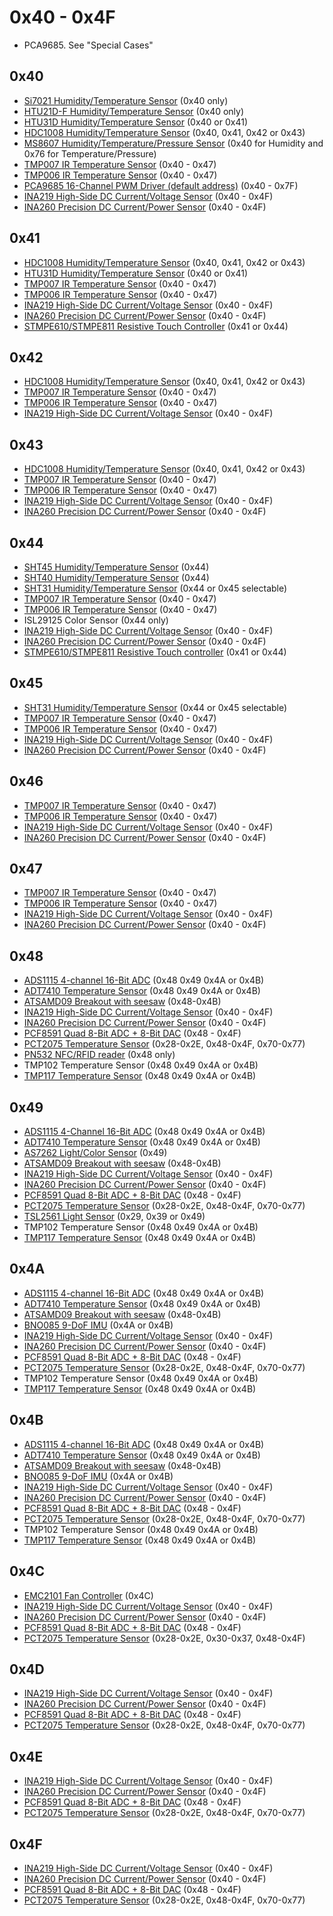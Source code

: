 # 0x40 - 0x4F

- PCA9685.  See "Special Cases"

## 0x40

- [Si7021 Humidity/Temperature Sensor](https://www.adafruit.com/product/3251) (0x40 only)
- [HTU21D-F Humidity/Temperature Sensor](https://www.adafruit.com/product/1899) (0x40 only)
- [HTU31D Humidity/Temperature Sensor](https://www.adafruit.com/product/4832) (0x40 or 0x41)
- [HDC1008 Humidity/Temperature Sensor](https://www.adafruit.com/product/2635) (0x40, 0x41, 0x42 or 0x43)
- [MS8607 Humidity/Temperature/Pressure Sensor](https://www.adafruit.com/product/4716) (0x40 for Humidity and 0x76 for Temperature/Pressure)
- [TMP007 IR Temperature Sensor](https://www.adafruit.com/product/2023) (0x40 - 0x47)
- [TMP006 IR Temperature Sensor](https://www.adafruit.com/product/1296) (0x40 - 0x47)
- [PCA9685 16-Channel PWM Driver (default address)](https://www.adafruit.com/product/815) (0x40 - 0x7F)
- [INA219 High-Side DC Current/Voltage Sensor](https://www.adafruit.com/product/904) (0x40 - 0x4F)
- [INA260 Precision DC Current/Power Sensor](https://www.adafruit.com/product/4226) (0x40 - 0x4F)

## 0x41

- [HDC1008 Humidity/Temperature Sensor](https://www.adafruit.com/product/2635) (0x40, 0x41, 0x42 or 0x43)
- [HTU31D Humidity/Temperature Sensor](https://www.adafruit.com/product/4832) (0x40 or 0x41)
- [TMP007 IR Temperature Sensor](https://www.adafruit.com/product/2023) (0x40 - 0x47)
- [TMP006 IR Temperature Sensor](https://www.adafruit.com/product/1296) (0x40 - 0x47)
- [INA219 High-Side DC Current/Voltage Sensor](https://www.adafruit.com/product/904) (0x40 - 0x4F)
- [INA260 Precision DC Current/Power Sensor](https://www.adafruit.com/product/4226) (0x40 - 0x4F)
- [STMPE610/STMPE811 Resistive Touch Controller](https://www.adafruit.com/product/1571) (0x41 or 0x44)

## 0x42

- [HDC1008 Humidity/Temperature Sensor](https://www.adafruit.com/product/2635) (0x40, 0x41, 0x42 or 0x43)
- [TMP007 IR Temperature Sensor](https://www.adafruit.com/product/2023) (0x40 - 0x47)
- [TMP006 IR Temperature Sensor](https://www.adafruit.com/product/1296) (0x40 - 0x47)
- [INA219 High-Side DC Current/Voltage Sensor](https://www.adafruit.com/product/904) (0x40 - 0x4F)

## 0x43

- [HDC1008 Humidity/Temperature Sensor](https://www.adafruit.com/product/2635) (0x40, 0x41, 0x42 or 0x43)
- [TMP007 IR Temperature Sensor](https://www.adafruit.com/product/2023) (0x40 - 0x47)
- [TMP006 IR Temperature Sensor](https://www.adafruit.com/product/1296) (0x40 - 0x47)
- [INA219 High-Side DC Current/Voltage Sensor](https://www.adafruit.com/product/904) (0x40 - 0x4F)
- [INA260 Precision DC Current/Power Sensor](https://www.adafruit.com/product/4226) (0x40 - 0x4F)

## 0x44

- [SHT45 Humidity/Temperature Sensor](https://www.adafruit.com/product/5665) (0x44)
- [SHT40 Humidity/Temperature Sensor](https://www.adafruit.com/product/4885) (0x44)
- [SHT31 Humidity/Temperature Sensor](https://www.adafruit.com/product/2857) (0x44 or 0x45 selectable)
- [TMP007 IR Temperature Sensor](https://www.adafruit.com/product/2023) (0x40 - 0x47)
- [TMP006 IR Temperature Sensor](https://www.adafruit.com/product/1296) (0x40 - 0x47)
- ISL29125 Color Sensor (0x44 only)
- [INA219 High-Side DC Current/Voltage Sensor](https://www.adafruit.com/product/904) (0x40 - 0x4F)
- [INA260 Precision DC Current/Power Sensor](https://www.adafruit.com/product/4226) (0x40 - 0x4F)
- [STMPE610/STMPE811 Resistive Touch controller](https://www.adafruit.com/product/1571) (0x41 or 0x44)

## 0x45

- [SHT31 Humidity/Temperature Sensor](https://www.adafruit.com/product/2857) (0x44 or 0x45 selectable)
- [TMP007 IR Temperature Sensor](https://www.adafruit.com/product/2023) (0x40 - 0x47)
- [TMP006 IR Temperature Sensor](https://www.adafruit.com/product/1296) (0x40 - 0x47)
- [INA219 High-Side DC Current/Voltage Sensor](https://www.adafruit.com/product/904) (0x40 - 0x4F)
- [INA260 Precision DC Current/Power Sensor](https://www.adafruit.com/product/4226) (0x40 - 0x4F)

## 0x46

- [TMP007 IR Temperature Sensor](https://www.adafruit.com/product/2023) (0x40 - 0x47)
- [TMP006 IR Temperature Sensor](https://www.adafruit.com/product/1296) (0x40 - 0x47)
- [INA219 High-Side DC Current/Voltage Sensor](https://www.adafruit.com/product/904) (0x40 - 0x4F)
- [INA260 Precision DC Current/Power Sensor](https://www.adafruit.com/product/4226) (0x40 - 0x4F)

## 0x47

- [TMP007 IR Temperature Sensor](https://www.adafruit.com/product/2023) (0x40 - 0x47)
- [TMP006 IR Temperature Sensor](https://www.adafruit.com/product/1296) (0x40 - 0x47)
- [INA219 High-Side DC Current/Voltage Sensor](https://www.adafruit.com/product/904) (0x40 - 0x4F)
- [INA260 Precision DC Current/Power Sensor](https://www.adafruit.com/product/4226) (0x40 - 0x4F)

## 0x48

- [ADS1115 4-channel 16-Bit ADC](https://www.adafruit.com/product/1085) (0x48 0x49 0x4A or 0x4B)
- [ADT7410 Temperature Sensor](https://www.adafruit.com/product/4089) (0x48 0x49 0x4A or 0x4B)
- [ATSAMD09 Breakout with seesaw](https://www.adafruit.com/product/3657) (0x48-0x4B)
- [INA219 High-Side DC Current/Voltage Sensor](https://www.adafruit.com/product/904) (0x40 - 0x4F)
- [INA260 Precision DC Current/Power Sensor](https://www.adafruit.com/product/4226) (0x40 - 0x4F)
- [PCF8591 Quad 8-Bit ADC + 8-Bit DAC](https://www.adafruit.com/product/4648) (0x48 - 0x4F)
- [PCT2075 Temperature Sensor](https://www.adafruit.com/product/4369) (0x28-0x2E, 0x48-0x4F, 0x70-0x77)
- [PN532 NFC/RFID reader](https://www.adafruit.com/product/364) (0x48 only)
- TMP102 Temperature Sensor (0x48 0x49 0x4A or 0x4B)
- [TMP117 Temperature Sensor](https://www.adafruit.com/product/4821) (0x48 0x49 0x4A or 0x4B)

## 0x49

- [ADS1115 4-Channel 16-Bit ADC](https://www.adafruit.com/product/1085) (0x48 0x49 0x4A or 0x4B)
- [ADT7410 Temperature Sensor](https://www.adafruit.com/product/4089) (0x48 0x49 0x4A or 0x4B)
- [AS7262 Light/Color Sensor](https://www.adafruit.com/product/3779) (0x49)
- [ATSAMD09 Breakout with seesaw](https://www.adafruit.com/product/3657) (0x48-0x4B)
- [INA219 High-Side DC Current/Voltage Sensor](https://www.adafruit.com/product/904) (0x40 - 0x4F)
- [INA260 Precision DC Current/Power Sensor](https://www.adafruit.com/product/4226) (0x40 - 0x4F)
- [PCF8591 Quad 8-Bit ADC + 8-Bit DAC](https://www.adafruit.com/product/4648) (0x48 - 0x4F)
- [PCT2075 Temperature Sensor](https://www.adafruit.com/product/4369) (0x28-0x2E, 0x48-0x4F, 0x70-0x77)
- [TSL2561 Light Sensor](https://www.adafruit.com/product/439) (0x29, 0x39 or 0x49)
- TMP102 Temperature Sensor (0x48 0x49 0x4A or 0x4B)
- [TMP117 Temperature Sensor](https://www.adafruit.com/product/4821) (0x48 0x49 0x4A or 0x4B)

## 0x4A

- [ADS1115 4-channel 16-Bit ADC](https://www.adafruit.com/product/1085) (0x48 0x49 0x4A or 0x4B)
- [ADT7410 Temperature Sensor](https://www.adafruit.com/product/4089) (0x48 0x49 0x4A or 0x4B)
- [ATSAMD09 Breakout with seesaw](https://www.adafruit.com/product/3657) (0x48-0x4B)
- [BNO085 9-DoF IMU](https://www.adafruit.com/product/4754) (0x4A or 0x4B)
- [INA219 High-Side DC Current/Voltage Sensor](https://www.adafruit.com/product/904) (0x40 - 0x4F)
- [INA260 Precision DC Current/Power Sensor](https://www.adafruit.com/product/4226) (0x40 - 0x4F)
- [PCF8591 Quad 8-Bit ADC + 8-Bit DAC](https://www.adafruit.com/product/4648) (0x48 - 0x4F)
- [PCT2075 Temperature Sensor](https://www.adafruit.com/product/4369) (0x28-0x2E, 0x48-0x4F, 0x70-0x77)
- TMP102 Temperature Sensor (0x48 0x49 0x4A or 0x4B)
- [TMP117 Temperature Sensor](https://www.adafruit.com/product/4821) (0x48 0x49 0x4A or 0x4B)

## 0x4B

- [ADS1115 4-channel 16-Bit ADC](https://www.adafruit.com/product/1085) (0x48 0x49 0x4A or 0x4B)
- [ADT7410 Temperature Sensor](https://www.adafruit.com/product/4089) (0x48 0x49 0x4A or 0x4B)
- [ATSAMD09 Breakout with seesaw](https://www.adafruit.com/product/3657) (0x48-0x4B)
- [BNO085 9-DoF IMU](https://www.adafruit.com/product/4754) (0x4A or 0x4B)
- [INA219 High-Side DC Current/Voltage Sensor](https://www.adafruit.com/product/904) (0x40 - 0x4F)
- [INA260 Precision DC Current/Power Sensor](https://www.adafruit.com/product/4226) (0x40 - 0x4F)
- [PCF8591 Quad 8-Bit ADC + 8-Bit DAC](https://www.adafruit.com/product/4648) (0x48 - 0x4F)
- [PCT2075 Temperature Sensor](https://www.adafruit.com/product/4369) (0x28-0x2E, 0x48-0x4F, 0x70-0x77)
- TMP102 Temperature Sensor (0x48 0x49 0x4A or 0x4B)
- [TMP117 Temperature Sensor](https://www.adafruit.com/product/4821) (0x48 0x49 0x4A or 0x4B)

## 0x4C

- [EMC2101 Fan Controller](https://www.adafruit.com/product/4808) (0x4C)
- [INA219 High-Side DC Current/Voltage Sensor](https://www.adafruit.com/product/904) (0x40 - 0x4F)
- [INA260 Precision DC Current/Power Sensor](https://www.adafruit.com/product/4226) (0x40 - 0x4F)
- [PCF8591 Quad 8-Bit ADC + 8-Bit DAC](https://www.adafruit.com/product/4648) (0x48 - 0x4F)
- [PCT2075 Temperature Sensor](https://www.adafruit.com/product/4369) (0x28-0x2E, 0x30-0x37, 0x48-0x4F)

## 0x4D

- [INA219 High-Side DC Current/Voltage Sensor](https://www.adafruit.com/product/904) (0x40 - 0x4F)
- [INA260 Precision DC Current/Power Sensor](https://www.adafruit.com/product/4226) (0x40 - 0x4F)
- [PCF8591 Quad 8-Bit ADC + 8-Bit DAC](https://www.adafruit.com/product/4648) (0x48 - 0x4F)
- [PCT2075 Temperature Sensor](https://www.adafruit.com/product/4369) (0x28-0x2E, 0x48-0x4F, 0x70-0x77)

## 0x4E

- [INA219 High-Side DC Current/Voltage Sensor](https://www.adafruit.com/product/904) (0x40 - 0x4F)
- [INA260 Precision DC Current/Power Sensor](https://www.adafruit.com/product/4226) (0x40 - 0x4F)
- [PCF8591 Quad 8-Bit ADC + 8-Bit DAC](https://www.adafruit.com/product/4648) (0x48 - 0x4F)
- [PCT2075 Temperature Sensor](https://www.adafruit.com/product/4369) (0x28-0x2E, 0x48-0x4F, 0x70-0x77)

## 0x4F

- [INA219 High-Side DC Current/Voltage Sensor](https://www.adafruit.com/product/904) (0x40 - 0x4F)
- [INA260 Precision DC Current/Power Sensor](https://www.adafruit.com/product/4226) (0x40 - 0x4F)
- [PCF8591 Quad 8-Bit ADC + 8-Bit DAC](https://www.adafruit.com/product/4648) (0x48 - 0x4F)
- [PCT2075 Temperature Sensor](https://www.adafruit.com/product/4369) (0x28-0x2E, 0x48-0x4F, 0x70-0x77)
